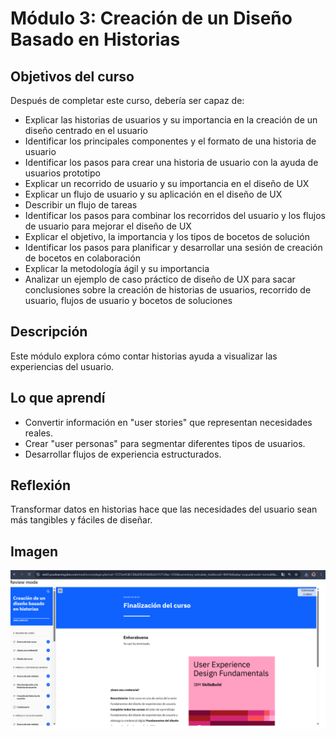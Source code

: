 # Módulo 3: Creación de un Diseño Basado en Historias

## Objetivos del curso

Después de completar este curso, debería ser capaz de:

- Explicar las historias de usuarios y su importancia en la creación de un diseño centrado en el usuario 
- Identificar los principales componentes y el formato de una historia de usuario 
- Identificar los pasos para crear una historia de usuario con la ayuda de usuarios prototipo 
- Explicar un recorrido de usuario y su importancia en el diseño de UX
- Explicar un flujo de usuario y su aplicación en el diseño de UX
- Describir un flujo de tareas
- Identificar los pasos para combinar los recorridos del usuario y los flujos de usuario para mejorar el diseño de UX 
- Explicar el objetivo, la importancia y los tipos de bocetos de solución
- Identificar los pasos para planificar y desarrollar una sesión de creación de bocetos en colaboración
- Explicar la metodología ágil y su importancia
- Analizar un ejemplo de caso práctico de diseño de UX para sacar conclusiones sobre la creación de historias de usuarios, recorrido de usuario, flujos de usuario y bocetos de soluciones

## Descripción
Este módulo explora cómo contar historias ayuda a visualizar las experiencias del usuario.

## Lo que aprendí
- Convertir información en "user stories" que representan necesidades reales.
- Crear "user personas" para segmentar diferentes tipos de usuarios.
- Desarrollar flujos de experiencia estructurados.

## Reflexión
Transformar datos en historias hace que las necesidades del usuario sean más tangibles y fáciles de diseñar.

## Imagen

![Evidencia](img/evidencia-modulo-03.png)